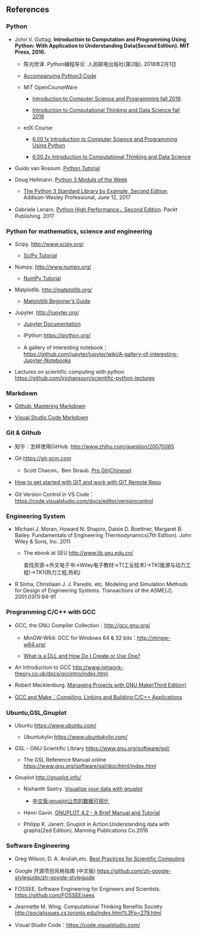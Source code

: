 
## References

### Python

*  John V. Guttag. **Introduction to Computation and Programming Using Python: With Application to Understanding Data(Second Edition). MIT Press, 2016.**

   * 陈光欣译. Python编程导论.  人民邮电出版社(第2版). 2018年2月1日

   * [Accompanying Python3 Code](https://mitpress.mit.edu/books/introduction-computation-and-programming-using-python-second-edition)

   * MIT OpenCourseWare
   
       * [Introduction to Computer Science and Programming fall 2016](https://ocw.mit.edu/courses/electrical-engineering-and-computer-science/6-0001-introduction-to-computer-science-and-programming-in-python-fall-2016//)

       * [Introduction to Computational Thinking and Data Science fall 2016](https://ocw.mit.edu/courses/electrical-engineering-and-computer-science/6-0002-introduction-to-computational-thinking-and-data-science-fall-2016/)

   * edX Course
         
     * [6.00.1x Introduction to Computer Science and Programming Using Python](https://www.edx.org/course/introduction-to-computer-science-and-programming-using-python0)

     * [6.00.2x Introduction to Computational Thinking and Data Science](https://www.edx.org/course/introduction-computational-thinking-data-mitx-6-00-2x-7)
   
* Guido van Rossum. [Python Tutorial](https://docs.python.org/tutorial/index.html)

* Doug Hellmann. [Python 3 Module of the Week](https://pymotw.com/3/)
  
  * [The Python 3 Standard Library by Example, Second Edition](https://my.safaribooksonline.com/book/programming/python/9780134291154). Addison-Wesley Professional, June 12, 2017

* Gabriele Lanaro. [Python High Performance，Second Edition](https://github.com/PacktPublishing/Python-High-Performance-Second-Edition). Packt Publishing. 2017

### Python for mathematics, science and engineering

* Scipy. http://www.scipy.org/

   * [SciPy Tutorial]( https://docs.scipy.org/doc/scipy/reference/tutorial/index.html)
  
* Numpy. http://www.numpy.org/ 

   * [NumPy Tutorial](https://docs.scipy.org/doc/numpy/user/quickstart.html)
  
* Matplotlib.  http://matplotlib.org/
  
   * [Matplotlib Beginner’s Guide](https://matplotlib.org/users/beginner.html)

* Jupyter. http://jupyter.org/
    
   * [Jupyter Documentation](http://jupyter.readthedocs.org/en/latest/)
    
   * IPython https://ipython.org/
    
   * A gallery of interesting notebook： https://github.com/jupyter/jupyter/wiki/A-gallery-of-interesting-Jupyter-Notebooks

* Lectures on scientific computing with python https://github.com/jrjohansson/scientific-python-lectures 

### Markdown

* [Github: Mastering Markdown](https://guides.github.com/features/mastering-markdown/)

* [Visual Studio Code Markdown](https://code.visualstudio.com/docs/languages/markdown/)

### Git & Github

* 知乎：怎样使用GitHub. http://www.zhihu.com/question/20070065

* Git https://git-scm.com

   * Scott Chacon，Ben Straub. [Pro Git(Chinese)](https://git-scm.com/book/zh/v1/)

* [How to get started with GIT and work with GIT Remote Repo](http://www3.ntu.edu.sg/home/ehchua/programming/howto/Git_HowTo.html)
  
* Git Version Control in VS Code：https://code.visualstudio.com/docs/editor/versioncontrol

### Engineering System

* Michael J. Moran, Howard N. Shapiro, Daisie D. Boettner, Margaret B. Bailey. Fundamentals of Engineering Thermodynamics(7th Edition). John Wiley & Sons, Inc. 2011
   
   * The ebook at SEU http://www.lib.seu.edu.cn/

     查找资源->外文电子书->Wiley电子教材->T(工业技术)->TK(能源与动力工程)->TK1(热力工程,热机)

* R Sinha, Christiaan J. J. Paredis. etc. Modeling and Simulation Methods for Design of Engineering Systems. Transactions of the ASME[J]. 2001.03(1):84-91

### Programming C/C++ with GCC

* GCC, the GNU Compiler Collection：http://gcc.gnu.org/

   * MinGW-W64: GCC for Windows 64 & 32 bits：http://mingw-w64.org/

   * [What is a DLL and How Do I Create or Use One?](http://www.mingw.org/wiki/DLL)

* An Introduction to GCC  http://www.network-theory.co.uk/docs/gccintro/index.html.

* Robert Mecklenburg. [Managing Projects with GNU Make(Third Edition)](https://www.oreilly.com/openbook/make3/book/index.html)

* [GCC and Make：Compiling, Linking and Building C/C++ Applications](http://www3.ntu.edu.sg/home/ehchua/programming/cpp/gcc_make.html)

### Ubuntu,GSL,Gnuplot

* Ubuntu https://www.ubuntu.com/

  * Ubuntukylin https://www.ubuntukylin.com/

* GSL - GNU Scientific Library https://www.gnu.org/software/gsl/

    * The GSL Reference Manual online https://www.gnu.org/software/gsl/doc/html/index.html

* Gnuplot http://gnuplot.info/

    * Nishanth Sastry. [Visualize your data with gnuplot](http://fitzkee.chemistry.msstate.edu/sites/default/files/ch8990/ibm-gnuplot.pdf)
  
      * [中文版:gnuplot让您的数据可视化](https://www.ibm.com/developerworks/cn/linux/l-gnuplot/)

    * Henri Gavin. [GNUPLOT 4.2 - A Brief Manual and Tutorial](http://people.duke.edu/~hpgavin/gnuplot.html)
    
    * Philipp K. Janert. Gnuplot in Action:Understanding data with graphs(2ed Edition). Manning Publications Co.2016

### Software Engineering

* Greg Wilson, D. A. Aruliah,etc. [Best Practices for Scientific Computing](http://journals.plos.org/plosbiology/article?id=10.1371/journal.pbio.1001745)

* Google 开源项目风格指南 (中文版) https://github.com/zh-google-styleguide/zh-google-styleguide

* FOSSEE. Software Engineering for Engineers and Scientists. https://github.com/FOSSEE/sees

* Jeannette M. Wing, Computational Thinking Benefits Society http://socialissues.cs.toronto.edu/index.html%3Fp=279.html

* Visual Studio Code：https://code.visualstudio.com/ 
